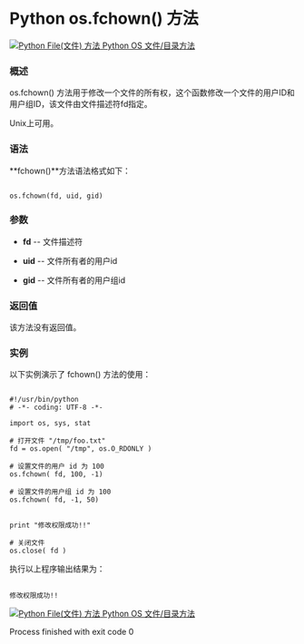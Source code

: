 Python os.fchown() 方法
=====================

 [![Python File(文件) 方法](../images/up.gif)
 Python OS 文件/目录方法](os-file-methods.html)


  ### 概述

 os.fchown() 方法用于修改一个文件的所有权，这个函数修改一个文件的用户ID和用户组ID，该文件由文件描述符fd指定。

  Unix上可用。

 ### 语法

 **fchown()**方法语法格式如下：

 
```

os.fchown(fd, uid, gid)

```

 ### 参数

  * **fd** -- 文件描述符


 * **uid** -- 文件所有者的用户id

 * **gid** -- 文件所有者的用户组id

 
 
 ### 返回值

 该方法没有返回值。

 ### 实例

 以下实例演示了 fchown() 方法的使用：

 
```

#!/usr/bin/python
# -*- coding: UTF-8 -*-

import os, sys, stat

# 打开文件 "/tmp/foo.txt"
fd = os.open( "/tmp", os.O_RDONLY )

# 设置文件的用户 id 为 100
os.fchown( fd, 100, -1)

# 设置文件的用户组 id 为 100
os.fchown( fd, -1, 50)


print "修改权限成功!!"

# 关闭文件
os.close( fd )

```

 执行以上程序输出结果为：

 
```

修改权限成功!!

```

 [![Python File(文件) 方法](../images/up.gif)
 Python OS 文件/目录方法](os-file-methods.html)

Process finished with exit code 0
